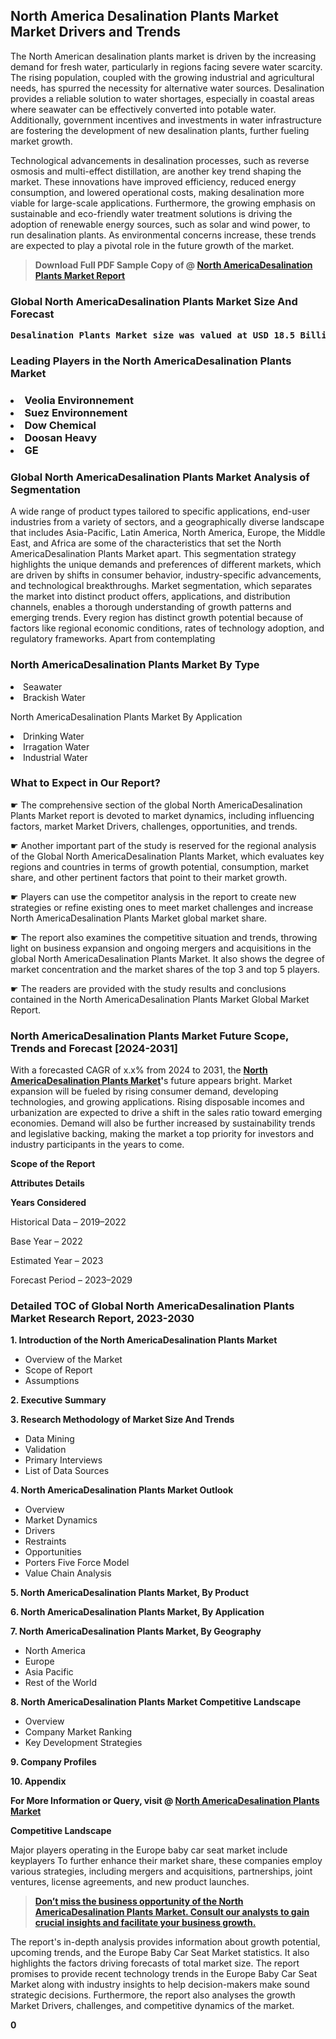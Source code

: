 <p> <h2>North America Desalination Plants Market Market Drivers and Trends</h2><p>The North American desalination plants market is driven by the increasing demand for fresh water, particularly in regions facing severe water scarcity. The rising population, coupled with the growing industrial and agricultural needs, has spurred the necessity for alternative water sources. Desalination provides a reliable solution to water shortages, especially in coastal areas where seawater can be effectively converted into potable water. Additionally, government incentives and investments in water infrastructure are fostering the development of new desalination plants, further fueling market growth.</p><p>Technological advancements in desalination processes, such as reverse osmosis and multi-effect distillation, are another key trend shaping the market. These innovations have improved efficiency, reduced energy consumption, and lowered operational costs, making desalination more viable for large-scale applications. Furthermore, the growing emphasis on sustainable and eco-friendly water treatment solutions is driving the adoption of renewable energy sources, such as solar and wind power, to run desalination plants. As environmental concerns increase, these trends are expected to play a pivotal role in the future growth of the market.</p></p><blockquote id="" class=""><strong>Download Full PDF Sample Copy of @&nbsp;<a href="https://www.verifiedmarketreports.com/download-sample/?rid=493832&utm_source=GitHub-Jan&utm_medium=281" target="_blank">North AmericaDesalination Plants Market Report</a>&nbsp;&nbsp;</strong></blockquote><h3 id="" class=""><strong>Global&nbsp;North AmericaDesalination Plants Market Size And Forecast</strong></h3><pre class="reader-text-block__code-block"><strong>Desalination Plants Market size was valued at USD 18.5 Billion in 2022 and is projected to reach USD 25.8 Billion by 2030, growing at a CAGR of 4.5% from 2024 to 2030.</strong></pre><h3 id="" class="">Leading Players in the&nbsp;North AmericaDesalination Plants Market</h3><h3 class=""></Li><Li>Veolia Environnement</Li><Li> Suez Environnement</Li><Li> Dow Chemical</Li><Li> Doosan Heavy</Li><Li> GE</h3><h3 id="" class="">Global&nbsp;North AmericaDesalination Plants Market Analysis of Segmentation</h3><p id="" class="">A wide range of product types tailored to specific applications, end-user industries from a variety of sectors, and a geographically diverse landscape that includes Asia-Pacific, Latin America, North America, Europe, the Middle East, and Africa are some of the characteristics that set the North AmericaDesalination Plants Market apart. This segmentation strategy highlights the unique demands and preferences of different markets, which are driven by shifts in consumer behavior, industry-specific advancements, and technological breakthroughs. Market segmentation, which separates the market into distinct product offers, applications, and distribution channels, enables a thorough understanding of growth patterns and emerging trends. Every region has distinct growth potential because of factors like regional economic conditions, rates of technology adoption, and regulatory frameworks. Apart from contemplating</p><h3 id="" class="">North AmericaDesalination Plants Market&nbsp;By Type</h3><p></Li><Li>Seawater</Li><Li> Brackish Water</p><div class="" data-test-id=""><p>North AmericaDesalination Plants Market&nbsp;By Application</p></div><p class=""></Li><Li>Drinking Water</Li><Li> Irragation Water</Li><Li> Industrial Water</p><div class="" data-test-id=""><h3><span class="">What to Expect in Our Report?</span></h3></div><div class="" data-test-id=""><p><span class="">☛ The comprehensive section of the global North AmericaDesalination Plants Market report is devoted to market dynamics, including influencing factors, market Market Drivers, challenges, opportunities, and trends.</span></p></div><div class="" data-test-id=""><p><span class="">☛ Another important part of the study is reserved for the regional analysis of the Global North AmericaDesalination Plants Market, which evaluates key regions and countries in terms of growth potential, consumption, market share, and other pertinent factors that point to their market growth.</span></p></div><div class="" data-test-id=""><p><span class="">☛ Players can use the competitor analysis in the report to create new strategies or refine existing ones to meet market challenges and increase North AmericaDesalination Plants Market global market share.</span></p></div><div class="" data-test-id=""><p><span class="">☛ The report also examines the competitive situation and trends, throwing light on business expansion and ongoing mergers and acquisitions in the global North AmericaDesalination Plants Market. It also shows the degree of market concentration and the market shares of the top 3 and top 5 players.</span></p></div><div class="" data-test-id=""><p><span class="">☛ The readers are provided with the study results and conclusions contained in the North AmericaDesalination Plants Market Global Market Report.</span></p></div><div class="" data-test-id=""><h3><span class="">North AmericaDesalination Plants Market Future Scope, Trends and Forecast [2024-2031]</span></h3></div><div class="" data-test-id=""><p><span class="">With a forecasted CAGR of x.x% from 2024 to 2031, the <strong><a href="https://www.verifiedmarketreports.com/download-sample/?rid=493832&utm_source=GitHub-Jan&utm_medium=281" target="_blank">North AmericaDesalination Plants Market</a>'</strong>s future appears bright. Market expansion will be fueled by rising consumer demand, developing technologies, and growing applications. Rising disposable incomes and urbanization are expected to drive a shift in the sales ratio toward emerging economies. Demand will also be further increased by sustainability trends and legislative backing, making the market a top priority for investors and industry participants in the years to come.</span></p><p id="ember66" class="ember-view reader-text-block__paragraph"><strong>Scope of the Report</strong></p><p id="ember67" class="ember-view reader-text-block__paragraph"><strong>Attributes Details</strong></p><p id="ember68" class="ember-view reader-text-block__paragraph"><strong>Years Considered</strong></p><p id="ember69" class="ember-view reader-text-block__paragraph">Historical Data &ndash; 2019&ndash;2022</p><p id="ember70" class="ember-view reader-text-block__paragraph">Base Year &ndash; 2022</p><p id="ember71" class="ember-view reader-text-block__paragraph">Estimated Year &ndash; 2023</p><p id="ember72" class="ember-view reader-text-block__paragraph">Forecast Period &ndash; 2023&ndash;2029</p></div><h3 id="" class="">Detailed TOC of Global North AmericaDesalination Plants Market Research Report, 2023-2030</h3><p id="" class=""><strong>1. Introduction of the North AmericaDesalination Plants Market</strong></p><ul><li>Overview of the Market</li><li>Scope of Report</li><li>Assumptions</li></ul><p id="" class=""><strong>2. Executive Summary</strong></p><p id="" class=""><strong>3. Research Methodology of Market Size And Trends</strong></p><ul><li>Data Mining</li><li>Validation</li><li>Primary Interviews</li><li>List of Data Sources</li></ul><p id="" class=""><strong>4. North AmericaDesalination Plants Market Outlook</strong></p><ul><li>Overview</li><li>Market Dynamics</li><li>Drivers</li><li>Restraints</li><li>Opportunities</li><li>Porters Five Force Model</li><li>Value Chain Analysis</li></ul><p id="" class=""><strong>5. North AmericaDesalination Plants Market, By Product</strong></p><p id="" class=""><strong>6. North AmericaDesalination Plants Market, By Application</strong></p><p id="" class=""><strong>7. North AmericaDesalination Plants Market, By Geography</strong></p><ul><li>North America</li><li>Europe</li><li>Asia Pacific</li><li>Rest of the World</li></ul><p id="" class=""><strong>8. North AmericaDesalination Plants Market Competitive Landscape</strong></p><ul><li>Overview</li><li>Company Market Ranking</li><li>Key Development Strategies</li></ul><p id="" class=""><strong>9. Company Profiles</strong></p><p id="" class=""><strong>10. Appendix</strong></p><p><strong>For More Information or Query, visit&nbsp;@ <a href="https://www.verifiedmarketreports.com/product/desalination-plants-market-size-and-forecast/" target="_blank">North AmericaDesalination Plants Market</a></strong></p><p id="ember61" class="ember-view reader-text-block__paragraph"><strong>Competitive Landscape</strong></p><p id="ember62" class="ember-view reader-text-block__paragraph">Major players operating in the Europe baby car seat market include keyplayers To further enhance their market share, these companies employ various strategies, including mergers and acquisitions, partnerships, joint ventures, license agreements, and new product launches.</p><blockquote id="ember63" class="ember-view reader-text-block__blockquote"><strong><a href="https://www.verifiedmarketreports.com/download-sample/?rid=493832&utm_source=GitHub-Jan&utm_medium=281" target="_blank">Don&rsquo;t miss the business opportunity of the North AmericaDesalination Plants Market. Consult our analysts to gain crucial insights and facilitate your business growth.</a></strong></blockquote><p id="ember64" class="ember-view reader-text-block__paragraph">The report's in-depth analysis provides information about growth potential, upcoming trends, and the Europe Baby Car Seat Market statistics. It also highlights the factors driving forecasts of total market size. The report promises to provide recent technology trends in the Europe Baby Car Seat Market along with industry insights to help decision-makers make sound strategic decisions. Furthermore, the report also analyses the growth Market Drivers, challenges, and competitive dynamics of the market.</p><p class="ember-view reader-text-block__paragraph"><strong>0</strong></p>
